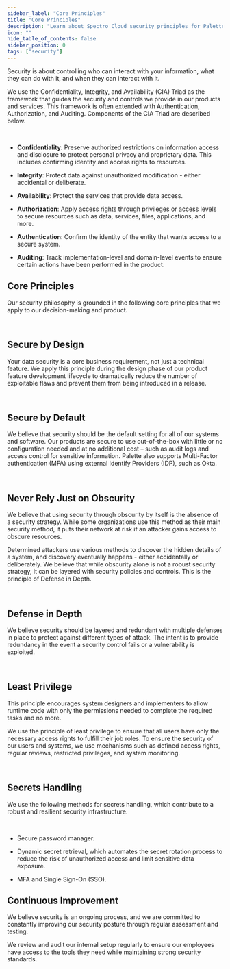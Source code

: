 ```yaml
---
sidebar_label: "Core Principles"
title: "Core Principles"
description: "Learn about Spectro Cloud security principles for Palette."
icon: ""
hide_table_of_contents: false
sidebar_position: 0
tags: ["security"]
---
```


Security is about controlling who can interact with your information, what they can do with it, and when they can
interact with it.

We use the Confidentiality, Integrity, and Availability (CIA) Triad as the framework that guides the security and
controls we provide in our products and services. This framework is often extended with Authentication, Authorization,
and Auditing. Components of the CIA Triad are described below.

<br />

- **Confidentiality**: Preserve authorized restrictions on information access and disclosure to protect personal privacy
  and proprietary data. This includes confirming identity and access rights to resources.

- **Integrity**: Protect data against unauthorized modification - either accidental or deliberate.

- **Availability**: Protect the services that provide data access.

- **Authorization**: Apply access rights through privileges or access levels to secure resources such as data, services,
  files, applications, and more.

- **Authentication**: Confirm the identity of the entity that wants access to a secure system.

- **Auditing**: Track implementation-level and domain-level events to ensure certain actions have been performed in the
  product.

## Core Principles

Our security philosophy is grounded in the following core principles that we apply to our decision-making and product.

<br />

## Secure by Design

Your data security is a core business requirement, not just a technical feature. We apply this principle during the
design phase of our product feature development lifecycle to dramatically reduce the number of exploitable flaws and
prevent them from being introduced in a release.

<br />

## Secure by Default

We believe that security should be the default setting for all of our systems and software. Our products are secure to
use out-of-the-box with little or no configuration needed and at no additional cost – such as audit logs and access
control for sensitive information. Palette also supports Multi-Factor authentication (MFA) using external Identify
Providers (IDP), such as Okta.

<br />

## Never Rely Just on Obscurity

We believe that using security through obscurity by itself is the absence of a security strategy. While some
organizations use this method as their main security method, it puts their network at risk if an attacker gains access
to obscure resources.

Determined attackers use various methods to discover the hidden details of a system, and discovery eventually happens -
either accidentally or deliberately. We believe that while obscurity alone is not a robust security strategy, it can be
layered with security policies and controls. This is the principle of Defense in Depth.

<br />

## Defense in Depth

We believe security should be layered and redundant with multiple defenses in place to protect against different types
of attack. The intent is to provide redundancy in the event a security control fails or a vulnerability is exploited.

<br />

## Least Privilege

This principle encourages system designers and implementers to allow runtime code with only the permissions needed to
complete the required tasks and no more.

We use the principle of least privilege to ensure that all users have only the necessary access rights to fulfill their
job roles. To ensure the security of our users and systems, we use mechanisms such as defined access rights, regular
reviews, restricted privileges, and system monitoring.

<br />

## Secrets Handling

We use the following methods for secrets handling, which contribute to a robust and resilient security infrastructure.

<br />

- Secure password manager.

- Dynamic secret retrieval, which automates the secret rotation process to reduce the risk of unauthorized access and
  limit sensitive data exposure.

- MFA and Single Sign-On (SSO).

## Continuous Improvement

We believe security is an ongoing process, and we are committed to constantly improving our security posture through
regular assessment and testing.

We review and audit our internal setup regularly to ensure our employees have access to the tools they need while
maintaining strong security standards.
